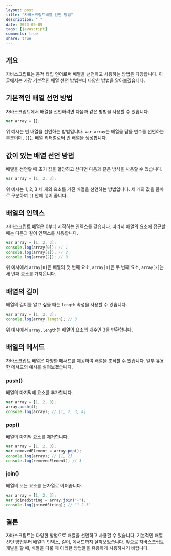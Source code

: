 ```yaml
---
layout: post
title: "자바스크립트배열 선언 방법"
description: " "
date: 2023-09-09
tags: [javascript]
comments: true
share: true
---
```


## 개요
자바스크립트는 동적 타입 언어로써 배열을 선언하고 사용하는 방법은 다양합니다. 이 글에서는 가장 기본적인 배열 선언 방법부터 다양한 방법을 알아보겠습니다.

## 기본적인 배열 선언 방법
자바스크립트에서 배열을 선언하려면 다음과 같은 방법을 사용할 수 있습니다.

```javascript
var array = [];
```

위 예시는 빈 배열을 선언하는 방법입니다. `var array`는 배열을 담을 변수를 선언하는 부분이며, `[]`는 배열 리터럴로써 빈 배열을 생성합니다.

## 값이 있는 배열 선언 방법
배열을 선언할 때 초기 값을 할당하고 싶다면 다음과 같은 방식을 사용할 수 있습니다.

```javascript
var array = [1, 2, 3];
```

위 예시는 1, 2, 3 세 개의 요소를 가진 배열을 선언하는 방법입니다. 세 개의 값을 콤마로 구분하여 `[]` 안에 넣어 줍니다.

## 배열의 인덱스
자바스크립트 배열은 0부터 시작하는 인덱스를 갖습니다. 따라서 배열의 요소에 접근할 때는 다음과 같이 인덱스를 사용합니다.

```javascript
var array = [1, 2, 3];
console.log(array[0]); // 1
console.log(array[1]); // 2
console.log(array[2]); // 3
```

위 예시에서 `array[0]`은 배열의 첫 번째 요소, `array[1]`은 두 번째 요소, `array[2]`는 세 번째 요소를 가져옵니다.

## 배열의 길이
배열의 길이를 알고 싶을 때는 `length` 속성을 사용할 수 있습니다.

```javascript
var array = [1, 2, 3];
console.log(array.length); // 3
```

위 예시에서 `array.length`는 배열의 요소의 개수인 3을 반환합니다.

## 배열의 메서드
자바스크립트 배열은 다양한 메서드를 제공하여 배열을 조작할 수 있습니다. 일부 유용한 메서드의 예시를 살펴보겠습니다.

### push()
배열의 마지막에 요소를 추가합니다.

```javascript
var array = [1, 2, 3];
array.push(4);
console.log(array); // [1, 2, 3, 4]
```

### pop()
배열의 마지막 요소를 제거합니다.

```javascript
var array = [1, 2, 3];
var removedElement = array.pop();
console.log(array); // [1, 2]
console.log(removedElement); // 3
```

### join()
배열의 모든 요소를 문자열로 이어줍니다.

```javascript
var array = [1, 2, 3];
var joinedString = array.join("-");
console.log(joinedString); // "1-2-3"
```

## 결론
자바스크립트는 다양한 방법으로 배열을 선언하고 사용할 수 있습니다. 기본적인 배열 선언 방법부터 배열의 인덱스, 길이, 메서드까지 살펴보았습니다. 앞으로 자바스크립트 개발을 할 때, 배열을 다룰 때 이러한 방법들을 유용하게 사용하시기 바랍니다.